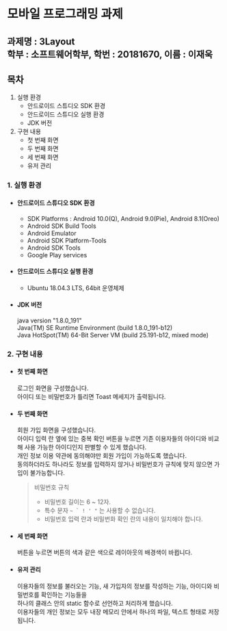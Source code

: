 모바일 프로그래밍 과제
==================
과제명 : 3Layout  
학부 : 소프트웨어학부, 학번 : 20181670, 이름 : 이재욱  
------------------------------------------------
## 목차  
1. 실행 환경
    * 안드로이드 스튜디오 SDK 환경
    * 안드로이드 스튜디오 실행 환경
    * JDK 버전
2. 구현 내용
    * 첫 번째 화면
    * 두 번째 화면
    * 세 번째 화면
    * 유저 관리

### 1. 실행 환경
* #### 안드로이드 스튜디오 SDK 환경
  * SDK Platforms : Android 10.0(Q), Android 9.0(Pie), Android 8.1(Oreo)
  * Android SDK Build Tools
  * Android Emulator
  * Android SDK Platform-Tools
  * Android SDK Tools
  * Google Play services
* #### 안드로이드 스튜디오 실행 환경
  * Ubuntu 18.04.3 LTS, 64bit 운영체제
* #### JDK 버전
  java version "1.8.0_191"  
Java(TM) SE Runtime Environment (build 1.8.0_191-b12)  
Java HotSpot(TM) 64-Bit Server VM (build 25.191-b12, mixed mode)

### 2. 구현 내용
* #### 첫 번째 화면
  로그인 화면을 구성했습니다.  
  아이디 또는 비밀번호가 틀리면 Toast 메세지가 출력됩니다.
* #### 두 번째 화면
  회원 가입 화면을 구성했습니다.  
  아이디 입력 란 옆에 있는 중복 확인 버튼을 누르면 기존 이용자들의 아이디와 비교해 사용 가능한 아이디인지 판별할 수 있게 했습니다.  
  개인 정보 이용 약관에 동의해야만 회원 가입이 가능하도록 했습니다.  
  동의하더라도 하나라도 정보를 입력하지 않거나 비밀번호가 규칙에 맞지 않으면 가입이 불가능합니다.  
  
  > 비밀번호 규칙
  > * 비밀번호 길이는 6 ~ 12자.
  > * 특수 문자 <code>~ ` ! ' "</code> 는 사용할 수 없습니다.
  > * 비밀번호 입력 란과 비밀번화 확인 란의 내용이 일치해야 합니다.
* #### 세 번째 화면
  버튼을 누르면 버튼의 색과 같은 색으로 레이아웃의 배경색이 바뀝니다.
* #### 유저 관리
  이용자들의 정보를 불러오는 기능, 새 가입자의 정보를 작성하는 기능, 아이디와 비밀번호를 확인하는 기능들을  
  하나의 클래스 안의 static 함수로 선언하고 처리하게 했습니다.  
  이용자들의 개인 정보는 모두 내장 메모리 안에서 하나의 파일, 텍스트 형태로 저장됩니다.
